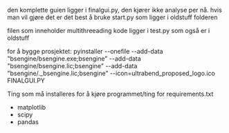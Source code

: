 den komplette guien ligger i finalgui.py, den kjører ikke analyse per nå. hvis man vil gjøre det er det best å bruke start.py som ligger i oldstuff folderen

filen som inneholder multithreeading kode ligger i test.py som også er i oldstuff

for å bygge prosjektet:
pyinstaller --onefile --add-data "bsengine/bsengine.exe;bsengine" --add-data "bsengine/bsengine.lic;bsengine" --add-data "bsengine/._bsengine.lic;bsengine" --icon=ultrabend_proposed_logo.ico FINALGUI.PY


Ting som må installeres for å kjøre programmet/ting for requirements.txt
- matplotlib
- scipy
- pandas




